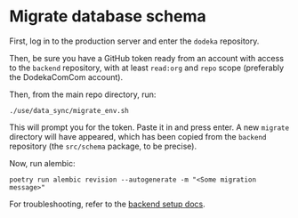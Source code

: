 # Migrate database schema

First, log in to the production server and enter the `dodeka` repository.

Then, be sure you have a GitHub token ready from an account with access to the `backend` repository, with at least
`read:org` and `repo` scope (preferably the DodekaComCom account).

Then, from the main repo directory, run:

```shell
./use/data_sync/migrate_env.sh
```

This will prompt you for the token. Paste it in and press enter. A new `migrate` directory will have appeared, which has been copied from the `backend` repository (the `src/schema` package, to be precise).

Now, run alembic:

```shell
poetry run alembic revision --autogenerate -m "<Some migration message>"
```

For troubleshooting, refer to the [backend setup docs](/development/setup_backend.md).
